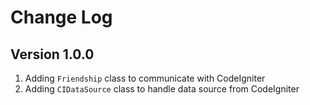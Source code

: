 # Change Log

## Version 1.0.0

1. Adding `Friendship` class to communicate with CodeIgniter
2. Adding `CIDataSource` class to handle data source from CodeIgniter